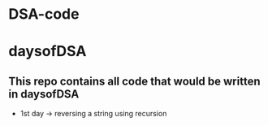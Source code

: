 # DSA-code
# daysofDSA
## This repo contains all code that would be written in daysofDSA

* 1st day -> reversing a string using recursion
